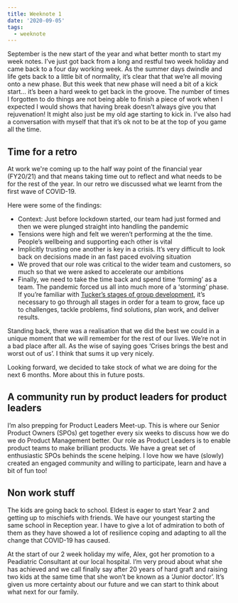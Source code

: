 ```yaml
---
title: Weeknote 1
date: '2020-09-05'
tags:
  - weeknote
---
```

September is the new start of the year and what better month to start my week notes. I’ve just got back from a long and restful two week holiday and came back to a four day working week. As the summer days dwindle and life gets back to a little bit of normality, it’s clear that that we’re all moving onto a new phase.  But this week that new phase will need a bit of a kick start... it’s been a hard week to get back in the groove. The number of times I forgotten to do things are not being able to finish a piece of work when I expected I would shows that having break doesn’t always give you that rejuvenation! It might also just be my old age starting to kick in. I’ve also had a conversation with myself that that it’s ok not to be at the top of you game all the time.


## Time for a retro


At work we're coming up to the half way point of the financial year (FY20/21) and that means taking time out to reflect and what needs to be for the rest of the year.  In our retro we discussed what we learnt from the first wave of COVID-19. 

Here were some of the findings:

- Context: Just before lockdown started, our team had just formed and then we were plunged straight into handling the pandemic
- Tensions were high and felt we weren’t performing at the the time. People’s wellbeing and supporting each other is vital
- Implicitly trusting one another is key in a crisis. It’s very difficult to look back on decisions made in an fast paced evolving situation 
- We proved that our role was critical to the wider team and customers, so much so that we were asked to accelerate our ambitions
- Finally, we need to take the time back and spend time ‘forming’ as a team. The pandemic forced us all into much more of a ‘storming’ phase.  If you’re familiar with [Tucker’s stages of group development](https://en.m.wikipedia.org/wiki/Tuckman%27s_stages_of_group_development), it’s necessary to go through all stages in order for a team to grow, face up to challenges, tackle problems, find solutions, plan work, and deliver results. 

Standing back, there was a realisation that we did the best we could in a unique moment that we will remember for the rest of our lives.  We’re not in a bad place after all.  As the wise of saying goes ‘Crises brings the best and worst out of us’. I think that sums it up very nicely.

Looking forward, we decided to take stock of what we are doing for the next 6 months. More about this in future posts.


## A community run by product leaders for product leaders

I’m also prepping for Product Leaders Meet-up. This is where our Senior Product Owners (SPOs) get together every six weeks to discuss how we do we do Product Management better. Our role as Product Leaders is to enable product teams to make brilliant products. We have a great set of enthusiastic SPOs behinds the scene helping. I love how we have (slowly) created an engaged community and willing to participate, learn and have a bit of fun too!


## Non work stuff

The kids are going back to school. Eldest is eager to start Year 2 and getting up to mischiefs with friends. We have our youngest starting the same school in Reception year. I have to give a lot of admiration to both of them as they have showed a lot of resilience coping and adapting to all the change that COVID-19 has caused.

At the start of our 2 week holiday my wife, Alex, got her promotion to a Peadiatric Consultant at our local hospital. I’m very proud about what she has achieved and we call finally say after 20 years of hard graft and raising two kids at the same time that she won’t be known as a ‘Junior doctor’. It’s given us more certainty about our future and we can start to think about what next for our family.

